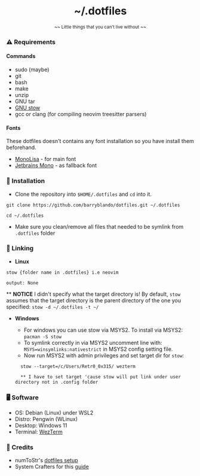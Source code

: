 <h1 align="center">~/.dotfiles</h1>

<p align="center"><sub>~~ Little things that you can't live without ~~</sub></p>

### ⚠️ Requirements

#### Commands

- sudo (maybe)
- git
- bash
- make
- unzip
- GNU tar
- [GNU stow](https://github.com/aspiers/stow)
- gcc or clang (for compiling neovim treesitter parsers)

#### Fonts

These dotfiles doesn't contains any font installation so you have install them beforehand.

- [MonoLisa](https://www.monolisa.dev/) - for main font
- [Jetbrains Mono](https://www.jetbrains.com/lp/mono/) - as fallback font

### 🚀 Installation

- Clone the repository into `$HOME/.dotfiles` and `cd` into it.

```
git clone https://github.com/barryblando/dotfiles.git ~/.dotfiles

cd ~/.dotfiles
```

- Make sure you clean/remove all files that needed to be symlink from `.dotfiles` folder

### 🔗 Linking

* **Linux**

```shell
stow {folder name in .dotfiles} i.e neovim

output: None
```
  ** **NOTICE** I didn't specify what the target directory is! By default, `stow` assumes that the target directory is the parent directory of the one you specified:  `stow -d ~/.dotfiles -t ~/`
     

- **Windows**
  - For windows you can use stow via MSYS2. To install via MSYS2: `pacman -S stow`
  - To symlink correctly in via MSYS2 uncomment line with: `MSYS=winsymlinks:nativestrict` in MSYS2 config setting file. 
  - Now run MSYS2 with admin privileges and set target dir for `stow`:

  ```shell
    stow --target=/c/Users/Retr0_0x315/ wezterm 
    
    ** I have to set target 'cause stow will put link under user directory not in .config folder
  ```

### 🖥️ Software

- OS: Debian (Linux) under WSL2
- Distro: Pengwin (WLinux)
- Desktop: Windows 11
- Terminal: [WezTerm](https://wezfurlong.org/wezterm/install/linux.html)

### 🙏 Credits

- numToStr's [dotfiles setup](https://github.com/numToStr/dotfiles)
- System Crafters for this [guide](https://www.youtube.com/watch?v=CxAT1u8G7is)
